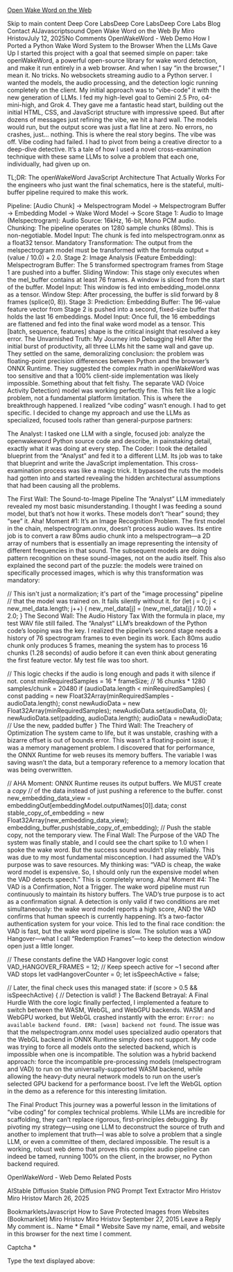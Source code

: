 [Open Wake Word on the Web](https://deepcorelabs.com/open-wake-word-on-the-web/)


Skip to main content
Deep Core LabsDeep Core LabsDeep Core Labs
Blog
Contact
AIJavascriptsound
Open Wake Word on the Web
By Miro HristovJuly 12, 2025No Comments
OpenWakeWord - Web Demo
How I Ported a Python Wake Word System to the Browser When the LLMs Gave Up
I started this project with a goal that seemed simple on paper: take openWakeWord, a powerful open-source library for wake word detection, and make it run entirely in a web browser. And when I say “in the browser,” I mean it. No tricks. No websockets streaming audio to a Python server. I wanted the models, the audio processing, and the detection logic running completely on the client.
My initial approach was to “vibe-code” it with the new generation of LLMs. I fed my high-level goal to Gemini 2.5 Pro, o4-mini-high, and Grok 4. They gave me a fantastic head start, building out the initial HTML, CSS, and JavaScript structure with impressive speed. But after dozens of messages just refining the vibe, we hit a hard wall. The models would run, but the output score was just a flat line at zero. No errors, no crashes, just… nothing.
This is where the real story begins. The vibe was off. Vibe coding had failed. I had to pivot from being a creative director to a deep-dive detective. It’s a tale of how I used a novel cross-examination technique with these same LLMs to solve a problem that each one, individually, had given up on.

TL;DR: The openWakeWord JavaScript Architecture That Actually Works
For the engineers who just want the final schematics, here is the stateful, multi-buffer pipeline required to make this work.

Pipeline: [Audio Chunk] -> Melspectrogram Model -> Melspectrogram Buffer -> Embedding Model -> Wake Word Model -> Score
Stage 1: Audio to Image (Melspectrogram):
Audio Source: 16kHz, 16-bit, Mono PCM audio.
Chunking: The pipeline operates on 1280 sample chunks (80ms). This is non-negotiable.
Model Input: The chunk is fed into melspectrogram.onnx as a  float32 tensor.
Mandatory Transformation: The output from the melspectrogram model must be transformed with the formula output = (value / 10.0) + 2.0.
Stage 2: Image Analysis (Feature Embedding):
Melspectrogram Buffer: The 5 transformed spectrogram frames from Stage 1 are pushed into a buffer.
Sliding Window: This stage only executes when the mel_buffer contains at least 76 frames. A  window is sliced from the start of the buffer.
Model Input: This window is fed into embedding_model.onnx as a  tensor.
Window Step: After processing, the buffer is slid forward by 8 frames (splice(0, 8)).
Stage 3: Prediction:
Embedding Buffer: The 96-value feature vector from Stage 2 is pushed into a second, fixed-size buffer that holds the last 16 embeddings.
Model Input: Once full, the 16 embeddings are flattened and fed into the final wake word model as a  tensor. This [batch, sequence, features] shape is the critical insight that resolved a key error.
The Unvarnished Truth: My Journey into Debugging Hell
After the initial burst of productivity, all three LLMs hit the same wall and gave up. They settled on the same, demoralizing conclusion: the problem was floating-point precision differences between Python and the browser’s ONNX Runtime. They suggested the complex math in openWakeWord was too sensitive and that a 100% client-side implementation was likely impossible.
Something about that felt fishy. The separate VAD (Voice Activity Detection) model was working perfectly fine. This felt like a logic problem, not a fundamental platform limitation.
This is where the breakthrough happened. I realized “vibe coding” wasn’t enough. I had to get specific. I decided to change my approach and use the LLMs as specialized, focused tools rather than general-purpose partners:

The Analyst: I tasked one LLM with a single, focused job: analyze the openwakeword Python source code and describe, in painstaking detail, exactly what it was doing at every step.
The Coder: I took the detailed blueprint from the “Analyst” and fed it to a different LLM. Its job was to take that blueprint and write the JavaScript implementation.
This cross-examination process was like a magic trick. It bypassed the ruts the models had gotten into and started revealing the hidden architectural assumptions that had been causing all the problems.

The First Wall: The Sound-to-Image Pipeline
The “Analyst” LLM immediately revealed my most basic misunderstanding. I thought I was feeding a sound model, but that’s not how it works. These models don’t “hear” sound; they “see” it.
Aha! Moment #1: It’s an Image Recognition Problem. The first model in the chain, melspectrogram.onnx, doesn’t process audio waves. Its entire job is to convert a raw 80ms audio chunk into a melspectrogram—a 2D array of numbers that is essentially an image representing the intensity of different frequencies in that sound. The subsequent models are doing pattern recognition on these sound-images, not on the audio itself. This also explained the second part of the puzzle: the models were trained on specifically processed images, which is why this transformation was mandatory:

// This isn't just a normalization; it's part of the "image processing" pipeline
// that the model was trained on. It fails silently without it.
for (let j = 0; j < new_mel_data.length; j++) {
new_mel_data[j] = (new_mel_data[j] / 10.0) + 2.0;
}
The Second Wall: The Audio History Tax
With the formula in place, my test WAV file still failed. The “Analyst” LLM’s breakdown of the Python code’s looping was the key. I realized the pipeline’s second stage needs a history of 76 spectrogram frames to even begin its work. Each 80ms audio chunk only produces 5 frames, meaning the system has to process 16 chunks (1.28 seconds) of audio before it can even think about generating the first feature vector. My test file was too short.

// This logic checks if the audio is long enough and pads it with silence if not.
const minRequiredSamples = 16 * frameSize; // 16 chunks * 1280 samples/chunk = 20480
if (audioData.length < minRequiredSamples) {
const padding = new Float32Array(minRequiredSamples - audioData.length);
const newAudioData = new Float32Array(minRequiredSamples);
newAudioData.set(audioData, 0);
newAudioData.set(padding, audioData.length);
audioData = newAudioData; // Use the new, padded buffer
}
The Third Wall: The Treachery of Optimization
The system came to life, but it was unstable, crashing with a bizarre offset is out of bounds error. This wasn’t a floating-point issue; it was a memory management problem. I discovered that for performance, the ONNX Runtime for web reuses its memory buffers. The variable I was saving wasn’t the data, but a temporary reference to a memory location that was being overwritten.

// AHA Moment: ONNX Runtime reuses its output buffers. We MUST create a *copy*
// of the data instead of just pushing a reference to the buffer.
const new_embedding_data_view = embeddingOut[embeddingModel.outputNames[0]].data;
const stable_copy_of_embedding = new Float32Array(new_embedding_data_view);
embedding_buffer.push(stable_copy_of_embedding); // Push the stable copy, not the temporary view.
The Final Wall: The Purpose of the VAD
The system was finally stable, and I could see the chart spike to 1.0 when I spoke the wake word. But the success sound wouldn’t play reliably. This was due to my most fundamental misconception. I had assumed the VAD’s purpose was to save resources. My thinking was: “VAD is cheap, the wake word model is expensive. So, I should only run the expensive model when the VAD detects speech.”
This is completely wrong.
Aha! Moment #4: The VAD is a Confirmation, Not a Trigger. The wake word pipeline must run continuously to maintain its history buffers. The VAD’s true purpose is to act as a confirmation signal. A detection is only valid if two conditions are met simultaneously: the wake word model reports a high score, AND the VAD confirms that human speech is currently happening. It’s a two-factor authentication system for your voice. This led to the final race condition: the VAD is fast, but the wake word pipeline is slow. The solution was a VAD Hangover—what I call “Redemption Frames”—to keep the detection window open just a little longer.

// These constants define the VAD Hangover logic
const VAD_HANGOVER_FRAMES = 12; // Keep speech active for ~1 second after VAD stops
let vadHangoverCounter = 0;
let isSpeechActive = false;

// Later, the final check uses this managed state:
if (score > 0.5 && isSpeechActive) {
// Detection is valid!
}
The Backend Betrayal: A Final Hurdle
With the core logic finally perfected, I implemented a feature to switch between the WASM, WebGL, and WebGPU backends. WASM and WebGPU worked, but WebGL crashed instantly with the error: `Error: no available backend found. ERR: [wasm] backend not found`.
The issue was that the melspectrogram.onnx model uses specialized audio operators that the WebGL backend in ONNX Runtime simply does not support. My code was trying to force all models onto the selected backend, which is impossible when one is incompatible. The solution was a hybrid backend approach: force the incompatible pre-processing models (melspectrogram and VAD) to run on the universally-supported WASM backend, while allowing the heavy-duty neural network models to run on the user’s selected GPU backend for a performance boost. I’ve left the WebGL option in the demo as a reference for this interesting limitation.

The Final Product
This journey was a powerful lesson in the limitations of “vibe coding” for complex technical problems. While LLMs are incredible for scaffolding, they can’t replace rigorous, first-principles debugging. By pivoting my strategy—using one LLM to deconstruct the source of truth and another to implement that truth—I was able to solve a problem that a single LLM, or even a committee of them, declared impossible. The result is a working, robust web demo that proves this complex audio pipeline can indeed be tamed, running 100% on the client, in the browser, no Python backend required.

OpenWakeWord - Web Demo
Related Posts

AIStable Diffusion
Stable Diffusion PNG Prompt Text Extractor
Miro Hristov
Miro Hristov
March 26, 2025

BookmarkletsJavascript
How to Save Protected Images from Websites (Bookmarklet)
Miro Hristov
Miro Hristov
September 27, 2015
Leave a Reply
My comment is..
Name * 
Email *
Website
Save my name, email, and website in this browser for the next time I comment.

Captcha *

Type the text displayed above: 

